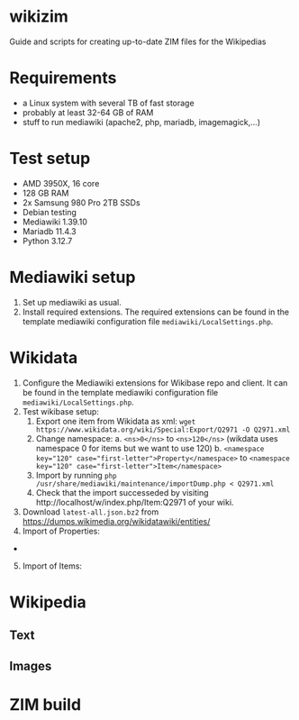 # wikizim
Guide and scripts for creating up-to-date ZIM files for the Wikipedias

# Requirements
* a Linux system with several TB of fast storage
* probably at least 32-64 GB of RAM
* stuff to run mediawiki (apache2, php, mariadb, imagemagick,...)

# Test setup
* AMD 3950X, 16 core
* 128 GB RAM
* 2x Samsung 980 Pro 2TB SSDs
* Debian testing
* Mediawiki 1.39.10
* Mariadb 11.4.3
* Python 3.12.7

# Mediawiki setup
1. Set up mediawiki as usual.
2. Install required extensions. The required extensions can be found in the template mediawiki configuration file `mediawiki/LocalSettings.php`.

# Wikidata
1. Configure the Mediawiki extensions for Wikibase repo and client. It can be found in the template mediawiki configuration file `mediawiki/LocalSettings.php`.
2. Test wikibase setup:
    1. Export one item from Wikidata as xml: `wget https://www.wikidata.org/wiki/Special:Export/Q2971 -O Q2971.xml`
    2. Change namespace: 
        a. `<ns>0</ns>` to `<ns>120</ns>` (wikdata uses namespace 0 for items but we want to use 120)
        b. `<namespace key="120" case="first-letter">Property</namespace>` to `<namespace key="120" case="first-letter">Item</namespace>`
    3. Import by running `php /usr/share/mediawiki/maintenance/importDump.php < Q2971.xml`
    4. Check that the import successeded by visiting http://localhost/w/index.php/Item:Q2971 of your wiki.
3. Download `latest-all.json.bz2` from https://dumps.wikimedia.org/wikidatawiki/entities/
4. Import of Properties:
  * 
5. Import of Items:

# Wikipedia
## Text


## Images


# ZIM build
